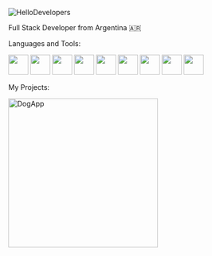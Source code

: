 ![HelloDevelopers](https://hello-developers.com/wp-content/uploads/2018/10/facebook-og.jpg)

Full Stack Developer from Argentina :argentina:

Languages and Tools:

<img src="https://4.bp.blogspot.com/-_YSVTe2ekBU/XKMntJDH0ZI/AAAAAAAAXNk/3d48i_XShWwvoMNj0YJWp2J4_Woh9dzGgCLcBGAs/s1600/reactjs%2Btutorial.png" width=40px height=40px> <img src="https://upload.wikimedia.org/wikipedia/commons/4/49/Redux.png" width=40px height=40px> <img src="https://cdn-icons-png.flaticon.com/512/5968/5968292.png" width=40px height=40px> <img src="https://cdn.icon-icons.com/icons2/2389/PNG/512/git_logo_icon_145254.png" width=40px height=40px> <img src="https://cdn-icons-png.flaticon.com/512/919/919825.png" width=40px height=40px> <img src="https://user-images.githubusercontent.com/24623425/36042969-f87531d4-0d8a-11e8-9dee-e87ab8c6a9e3.png" width=40px height=40px> <img src="https://pics.freeicons.io/uploads/icons/png/17839680241551942828-512.png" width=40px height=40px> <img src="https://upload.wikimedia.org/wikipedia/commons/6/64/Expressjs.png" width=40px height=40px> <img src="https://cdn-icons-png.flaticon.com/512/919/919827.png" width=40px height=40px> 
 
My Projects:
 
[<img alt="DogApp" width="300px" src="https://user-images.githubusercontent.com/104910559/197883323-603e61d8-03f1-4069-a020-b2c5e7d16323.png" />](https://github.com/Razgrizsx/PI-Dogs-main)


